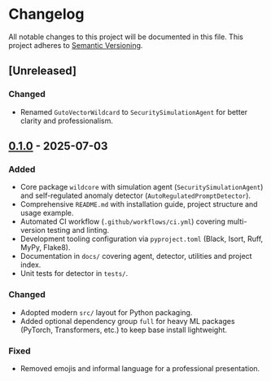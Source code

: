 # Changelog

All notable changes to this project will be documented in this file. This project adheres to [Semantic Versioning](https://semver.org/).

## [Unreleased]

### Changed
- Renamed `GutoVectorWildcard` to `SecuritySimulationAgent` for better clarity and professionalism.

## [0.1.0] - 2025-07-03
### Added
- Core package `wildcore` with simulation agent (`SecuritySimulationAgent`) and self-regulated anomaly detector (`AutoRegulatedPromptDetector`).
- Comprehensive `README.md` with installation guide, project structure and usage example.
- Automated CI workflow (`.github/workflows/ci.yml`) covering multi-version testing and linting.
- Development tooling configuration via `pyproject.toml` (Black, Isort, Ruff, MyPy, Flake8).
- Documentation in `docs/` covering agent, detector, utilities and project index.
- Unit tests for detector in `tests/`.

### Changed
- Adopted modern `src/` layout for Python packaging.
- Added optional dependency group `full` for heavy ML packages (PyTorch, Transformers, etc.) to keep base install lightweight.

### Fixed
- Removed emojis and informal language for a professional presentation.

[0.1.0]: https://github.com/ochoaughini/WildCore/releases/tag/v0.1.0
